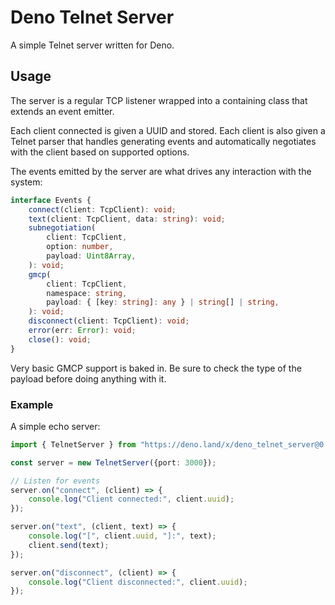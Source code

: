 # Deno Telnet Server

A simple Telnet server written for Deno.

## Usage

The server is a regular TCP listener wrapped into a containing class that extends an event emitter.

Each client connected is given a UUID and stored.
Each client is also given a Telnet parser that handles generating events and automatically negotiates with the client based on supported options.

The events emitted by the server are what drives any interaction with the system:

```ts
interface Events {
    connect(client: TcpClient): void;
    text(client: TcpClient, data: string): void;
    subnegotiation(
        client: TcpClient,
        option: number,
        payload: Uint8Array,
    ): void;
    gmcp(
        client: TcpClient,
        namespace: string,
        payload: { [key: string]: any } | string[] | string,
    ): void;
    disconnect(client: TcpClient): void;
    error(err: Error): void;
    close(): void;
}
```

Very basic GMCP support is baked in. Be sure to check the type of the payload before doing anything with it.

### Example

A simple echo server:

```ts
import { TelnetServer } from "https://deno.land/x/deno_telnet_server@0.1.1/mod.ts";

const server = new TelnetServer({port: 3000});

// Listen for events
server.on("connect", (client) => {
    console.log("Client connected:", client.uuid);
});

server.on("text", (client, text) => {
    console.log("[", client.uuid, "]:", text);
    client.send(text);
});

server.on("disconnect", (client) => {
    console.log("Client disconnected:", client.uuid);
});
```
